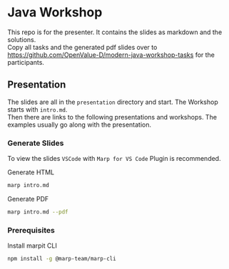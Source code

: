 # Java Workshop
This repo is for the presenter. It contains the slides as markdown and the solutions.  
Copy all tasks and the generated pdf slides over to https://github.com/OpenValue-D/modern-java-workshop-tasks for the participants.

## Presentation
The slides are all in the `presentation` directory and start. The Workshop starts with `intro.md`.  
Then there are links to the following presentations and workshops. The examples usually go along with the presentation.

### Generate Slides

To view the slides `VSCode` with `Marp for VS Code` Plugin is recommended.

Generate HTML
```bash
marp intro.md
```

Generate PDF
```bash
marp intro.md --pdf
```

### Prerequisites

Install marpit CLI
```bash
npm install -g @marp-team/marp-cli
```